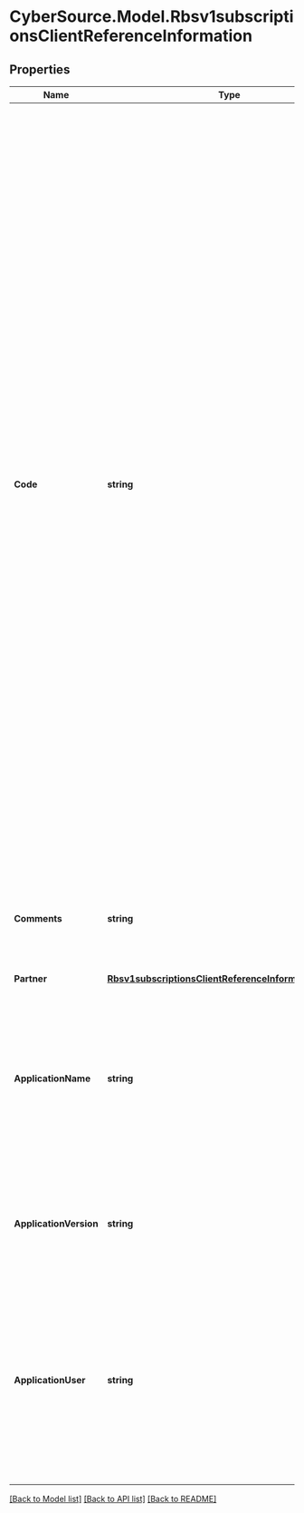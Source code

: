 # CyberSource.Model.Rbsv1subscriptionsClientReferenceInformation
## Properties

Name | Type | Description | Notes
------------ | ------------- | ------------- | -------------
**Code** | **string** | &gt; Deprecated: This field is ignored.  Merchant-generated order reference or tracking number. It is recommended that you send a unique value for each transaction so that you can perform meaningful searches for the transaction.  #### Used by **Authorization** Required field.  #### PIN Debit Requests for PIN debit reversals need to use the same merchant reference number that was used in the transaction that is being reversed.  Required field for all PIN Debit requests (purchase, credit, and reversal).  #### FDC Nashville Global Certain circumstances can cause the processor to truncate this value to 15 or 17 characters for Level II and Level III processing, which can cause a discrepancy between the value you submit and the value included in some processor reports.  | [optional] 
**Comments** | **string** | &gt; Deprecated: This field is ignored.  Brief description of the order or any comment you wish to add to the order.  | [optional] 
**Partner** | [**Rbsv1subscriptionsClientReferenceInformationPartner**](Rbsv1subscriptionsClientReferenceInformationPartner.md) |  | [optional] 
**ApplicationName** | **string** | &gt; Deprecated: This field is ignored.  The name of the Connection Method client (such as Virtual Terminal or SOAP Toolkit API) that the merchant uses to send a transaction request to CyberSource.  | [optional] 
**ApplicationVersion** | **string** | &gt; Deprecated: This field is ignored.  Version of the CyberSource application or integration used for a transaction.  | [optional] 
**ApplicationUser** | **string** | &gt; Deprecated: This field is ignored.  The entity that is responsible for running the transaction and submitting the processing request to CyberSource. This could be a person, a system, or a connection method.  | [optional] 

[[Back to Model list]](../README.md#documentation-for-models) [[Back to API list]](../README.md#documentation-for-api-endpoints) [[Back to README]](../README.md)

